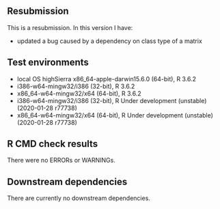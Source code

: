 ## Resubmission
This is a resubmission. In this version I have:

* updated a bug caused by a dependency on class type of a matrix

## Test environments
* local OS highSierra x86_64-apple-darwin15.6.0 (64-bit), R 3.6.2
* i386-w64-mingw32/i386 (32-bit), R 3.6.2
* x86_64-w64-mingw32/x64 (64-bit), R 3.6.2
* i386-w64-mingw32/i386 (32-bit), R Under development (unstable) (2020-01-28 r77738)
* x86_64-w64-mingw32/x64 (64-bit), R Under development (unstable) (2020-01-28 r77738)

## R CMD check results
There were no ERRORs or WARNINGs. 

## Downstream dependencies
There are currently no downstream dependencies.
